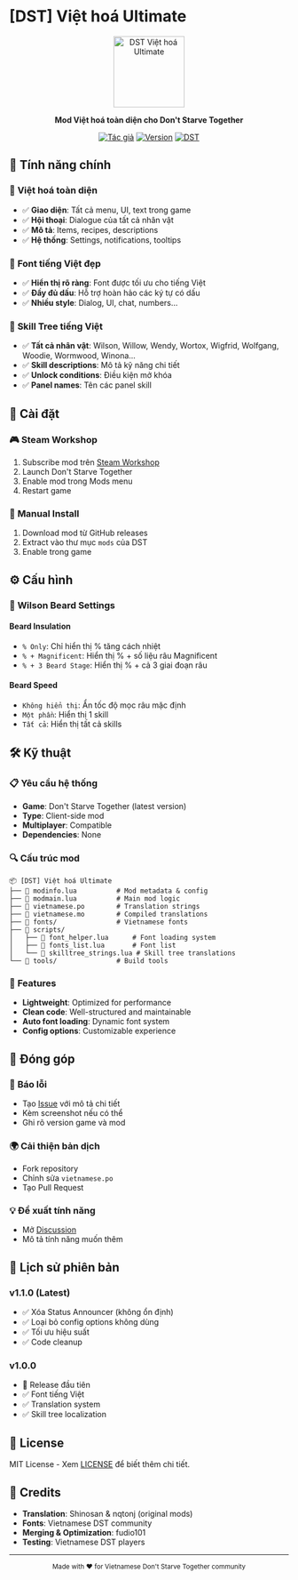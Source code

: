 # [DST] Việt hoá Ultimate

<div align="center">
  <img src="modicon.tex" alt="DST Việt hoá Ultimate" width="128" height="128">
  
  **Mod Việt hoá toàn diện cho Don't Starve Together**
  
  [![Tác giả](https://img.shields.io/badge/Tác_giả-fudio101-blue.svg)](https://github.com/fudio101)
  [![Version](https://img.shields.io/badge/Version-1.1.0-green.svg)](https://steamcommunity.com/sharedfiles/filedetails/?id=3484798050)
  [![DST](https://img.shields.io/badge/DST-Compatible-orange.svg)](https://store.steampowered.com/app/322330/Dont_Starve_Together/)
</div>

## 🌟 Tính năng chính

### 📝 **Việt hoá toàn diện**
- ✅ **Giao diện**: Tất cả menu, UI, text trong game
- ✅ **Hội thoại**: Dialogue của tất cả nhân vật
- ✅ **Mô tả**: Items, recipes, descriptions
- ✅ **Hệ thống**: Settings, notifications, tooltips

### 🎨 **Font tiếng Việt đẹp**
- ✅ **Hiển thị rõ ràng**: Font được tối ưu cho tiếng Việt
- ✅ **Đầy đủ dấu**: Hỗ trợ hoàn hảo các ký tự có dấu
- ✅ **Nhiều style**: Dialog, UI, chat, numbers...

### 🌳 **Skill Tree tiếng Việt**
- ✅ **Tất cả nhân vật**: Wilson, Willow, Wendy, Wortox, Wigfrid, Wolfgang, Woodie, Wormwood, Winona...
- ✅ **Skill descriptions**: Mô tả kỹ năng chi tiết
- ✅ **Unlock conditions**: Điều kiện mở khóa
- ✅ **Panel names**: Tên các panel skill

## 🔧 Cài đặt

### 🎮 **Steam Workshop**
1. Subscribe mod trên [Steam Workshop](https://steamcommunity.com/sharedfiles/filedetails/?id=3484798050)
2. Launch Don't Starve Together
3. Enable mod trong Mods menu
4. Restart game

### 📁 **Manual Install**
1. Download mod từ GitHub releases
2. Extract vào thư mục `mods` của DST
3. Enable trong game

## ⚙️ Cấu hình

### 🧔 **Wilson Beard Settings**

#### **Beard Insulation**
- `% Only`: Chỉ hiển thị % tăng cách nhiệt
- `% + Magnificent`: Hiển thị % + số liệu râu Magnificent
- `% + 3 Beard Stage`: Hiển thị % + cả 3 giai đoạn râu

#### **Beard Speed**
- `Không hiển thị`: Ẩn tốc độ mọc râu mặc định
- `Một phần`: Hiển thị 1 skill
- `Tất cả`: Hiển thị tất cả skills

## 🛠️ Kỹ thuật

### 📋 **Yêu cầu hệ thống**
- **Game**: Don't Starve Together (latest version)
- **Type**: Client-side mod
- **Multiplayer**: Compatible
- **Dependencies**: None

### 🔍 **Cấu trúc mod**
```
📦 [DST] Việt hoá Ultimate
├── 📄 modinfo.lua          # Mod metadata & config
├── 📄 modmain.lua          # Main mod logic  
├── 📄 vietnamese.po        # Translation strings
├── 📄 vietnamese.mo        # Compiled translations
├── 📁 fonts/               # Vietnamese fonts
├── 📁 scripts/
│   ├── 📄 font_helper.lua      # Font loading system
│   ├── 📄 fonts_list.lua       # Font list
│   └── 📄 skilltree_strings.lua # Skill tree translations
└── 📁 tools/               # Build tools
```

### 🎯 **Features**
- **Lightweight**: Optimized for performance
- **Clean code**: Well-structured and maintainable  
- **Auto font loading**: Dynamic font system
- **Config options**: Customizable experience

## 🤝 Đóng góp

### 🐛 **Báo lỗi**
- Tạo [Issue](https://github.com/fudio101/dst-vietnamese-ultimate/issues) với mô tả chi tiết
- Kèm screenshot nếu có thể
- Ghi rõ version game và mod

### 🌍 **Cải thiện bản dịch**
- Fork repository
- Chỉnh sửa `vietnamese.po`  
- Tạo Pull Request

### 💡 **Đề xuất tính năng**
- Mở [Discussion](https://github.com/fudio101/dst-vietnamese-ultimate/discussions)
- Mô tả tính năng muốn thêm

## 📜 Lịch sử phiên bản

### **v1.1.0** (Latest)
- ✅ Xóa Status Announcer (không ổn định)
- ✅ Loại bỏ config options không dùng
- ✅ Tối ưu hiệu suất
- ✅ Code cleanup

### **v1.0.0** 
- 🎉 Release đầu tiên
- ✅ Font tiếng Việt
- ✅ Translation system
- ✅ Skill tree localization

## 📄 License

MIT License - Xem [LICENSE](LICENSE) để biết thêm chi tiết.

## 🙏 Credits

- **Translation**: Shinosan & nqtonj (original mods)
- **Fonts**: Vietnamese DST community
- **Merging & Optimization**: fudio101
- **Testing**: Vietnamese DST players

---

<div align="center">
  <sub>Made with ❤️ for Vietnamese Don't Starve Together community</sub>
</div> 